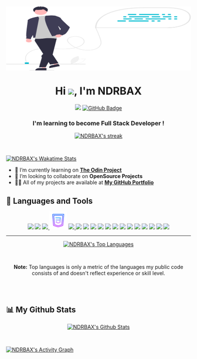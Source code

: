 <!--
**NDRBAX/NDRBAX** is a ✨ _special_ ✨ repository because its `README.md` (this file) appears on your GitHub profile.

Here are some ideas to get you started:

- 🔭 I’m currently working on ...
- 🌱 I’m currently learning ...
- 👯 I’m looking to collaborate on ...
- 🤔 I’m looking for help with ...
- 💬 Ask me about ...
- 📫 How to reach me: ...
- 😄 Pronouns: ...
- ⚡ Fun fact: ...
-->

<a href="#"><img width="100%" src="/main.svg" height="175px" align="center"/></a>

<h1 align="center">Hi <img src="https://raw.githubusercontent.com/MartinHeinz/MartinHeinz/master/wave.gif" width="30px">, I'm NDRBAX</h1>
<p align="center">
<a href="https://github.com/Meghna-DAS/github-profile-views-counter">
    <img src="https://komarev.com/ghpvc/?username=NDRBAX"></a>
<a href="https://github.com/NDRBAX?tab=followers"><img src="https://img.shields.io/github/followers/NDRBAX?label=Followers&style=social" alt="GitHub Badge"></a></p>
<h3 align="center">I'm learning to become Full Stack Developer !</h3>

<p align="center"><a href="https://github.com/NDRBAX?tab=repositories">
        <img title="🔥 Get streak stats for your profile at git.io/streak-stats" alt="NDRBAX's streak" src="https://ndrbax-streak-stats.herokuapp.com/?user=NDRBAX&theme=radical&hide_border=true&stroke=0000&background=0D1117"/></a>
</p>

</br>

<a align="right" href="https://github.com/NDRBAX?tab=repositories"><img alt="NDRBAX's Wakatime Stats" src="https://github-readme-stats-ndrbax.vercel.app/api/wakatime?username=NDRBAX&theme=radical&hide_border=true&stroke=0000&background=0D1117&custom_title=🙋‍♂️ About Me"/></a>

- 🔭 I’m currently learning on **[The Odin Project](https://www.theodinproject.com/)**
- 👯 I’m looking to collaborate on **OpenSource Projects**
- 👨‍💻 All of my projects are available at **[My GitHub Portfolio](https://github.com/NDRBAX)**


## 🚀 Languages and Tools

<p align="center"> 
    <a href="https://code.visualstudio.com/" target="_blank"><img src="https://img.icons8.com/nolan/48/visual-studio-2019.png"/></a>
    <a href="" target="_blank"> <img src="https://img.icons8.com/nolan/48/github.png"/></a>
    <a href="https://www.w3.org/html/" target="_blank"> <img src="https://img.icons8.com/nolan/48/html-5.png"/> </a> 
    <a href="https://www.w3schools.com/css/" target="_blank"> <img src="/css3.png"/></a> 
    <a href="https://developer.mozilla.org/en-US/docs/Web/JavaScript" target="_blank"><img src="https://img.icons8.com/nolan/48/javascript.png"/> </a>
    <a href="https://developer.mozilla.org/en-US/docs/Learn/Tools_and_testing/Understanding_client-side_tools/Command_line" target="_blank"> <img src="https://img.icons8.com/nolan/48/source-code.png"/></a>
    <a href="https://docs.framasoft.org/fr/grav/markdown.html" target="_blank"> <img src="https://img.icons8.com/nolan/48/markdown.png"/></a>
    <a href="https://www.apple.com/fr/macos/monterey/" target="_blank"> <img src="https://img.icons8.com/nolan/48/mac-os.png"/></a>
    <a href="https://www.microsoft.com/windows/windows-10-specifications" target="_blank"> <img src="https://img.icons8.com/nolan/48/windows-10.png"/></a>
    <a href="https://www.linux.org/" target="_blank"> <img src="https://img.icons8.com/nolan/48/linux--v1.png"/></a>
    <a href="https://www.audacityteam.org/" target="_blank"><img src="https://img.icons8.com/nolan/48/audacity.png"/></a>
    <a href="https://krita.org/fr/" target="_blank"><img src="https://img.icons8.com/nolan/48/krita.png"/></a>
    <a href="https://www.gimp.org/" target="_blank"> <img src="https://img.icons8.com/nolan/48/gimp.png"/></a>
    <a href="https://www.apple.com/final-cut-pro/" target="_blank"> <img src="https://img.icons8.com/nolan/48/cute-cut-pro.png"/></a>
    <a href="https://www.adobe.com/" target="_blank"> <img src="https://img.icons8.com/nolan/48/adobe-after-effects.png"/></a>
    <a href="https://www.adobe.com/" target="_blank"><img src="https://img.icons8.com/nolan/48/adobe-photoshop.png"/></a>
    <a href="https://www.adobe.com/" target="_blank"><img src="https://img.icons8.com/nolan/48/adobe-audition--v1.png"/></a>
    <a href="https://www.adobe.com/" target="_blank"><img src="https://img.icons8.com/nolan/48/adobe-indesign.png"/></a>
</p>

---

<p align="center"><a href="https://github.com/NDRBAX?tab=repositories"><img alt="NDRBAX's Top Languages" src="https://github-readme-stats-ndrbax.vercel.app/api/top-langs/?username=NDRBAX&langs_count=8&count_private=true&layout=compact&theme=radical&hide_border=true&bg_color=0D1117" /></a></p>
</br>
<p align="center"><b>Note:</b> Top languages is only a metric of the languages my public code consists of and doesn't reflect experience or skill level.</p>
<br/>
<br/>

## 📊 My Github Stats
<p align="center">
    <a href="https://github.com/NDRBAX?tab=repositories"><img alt="NDRBAX's Github Stats" src="https://github-readme-stats-ndrbax.vercel.app/api?username=NDRBAX&show_icons=true&count_private=true&theme=radical&hide_border=true&bg_color=0D1117" /></a></p>
</p>
<br/>

<a href="https://docs.github.com/en/account-and-profile/setting-up-and-managing-your-github-profile/managing-contribution-graphs-on-your-profile/why-are-my-contributions-not-showing-up-on-my-profile"><img alt="NDRBAX's Activity Graph" src="https://ndrbax-github-activity-graph.herokuapp.com/graph?username=NDRBAX&bg_color=0D1117&color=FD418D&line=A1F2EB&point=E6DD78&hide_border=true" /></a>

<br/>



<!-- ## Connect with me:
<p align="left">

<a href = "https://www.linkedin.com/in/NDRBAX/"><img src="https://img.icons8.com/fluent/48/000000/linkedin.png"/></a>
<a href = "https://twitter.com/NDRBAX"><img src="https://img.icons8.com/fluent/48/000000/twitter.png"/></a>
<a href = "https://www.instagram.com/NDRBAX/"><img src="https://img.icons8.com/fluent/48/000000/instagram-new.png"/></a>
<a href = "https://www.youtube.com/channel/NDRBAX"><img src="https://img.icons8.com/color/48/000000/youtube-play.png"/></a>

</p> -->


